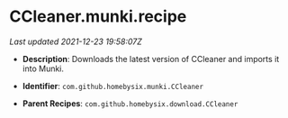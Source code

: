 # CCleaner.munki.recipe

_Last updated 2021-12-23 19:58:07Z_

- **Description**: Downloads the latest version of CCleaner and imports it into Munki.

- **Identifier**: `com.github.homebysix.munki.CCleaner`

- **Parent Recipes**: `com.github.homebysix.download.CCleaner`